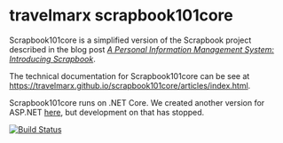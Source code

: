 # travelmarx scrapbook101core

Scrapbook101core is a simplified version of the Scrapbook project described in the blog post *[A Personal Information Management System: Introducing Scrapbook](http://blog.travelmarx.com/2017/12/a-personal-information-management-system-introducing-scrapbook.html)*. 

The technical documentation for Scrapbook101core can be see at https://travelmarx.github.io/scrapbook101core/articles/index.html.

Scrapbook101core runs on .NET Core. We created another version for ASP.NET [here](https://travelmarx.github.io/scrapbook101/), but development on that has stopped.

[![Build Status](https://dev.azure.com/travelmarx0702/Scrapbook101core/_apis/build/status/travelmarx.scrapbook101core?branchName=master)](https://dev.azure.com/travelmarx0702/Scrapbook101core/_build/latest?definitionId=2&branchName=master)
